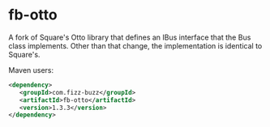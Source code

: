 fb-otto
=======

A fork of Square's Otto library that defines an IBus interface that the Bus class implements.  Other than that change, the implementation is identical to Square's.

Maven users: 

```xml
<dependency>
   <groupId>com.fizz-buzz</groupId>
   <artifactId>fb-otto</artifactId>
   <version>1.3.3</version>
</dependency>
```
